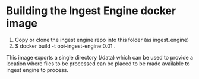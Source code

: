 # Building the Ingest Engine docker image

1. Copy or clone the ingest engine repo into this folder (as ingest_engine)
2. $ docker build -t ooi-ingest-engine:0.01 .

This image exports a single directory (/data) which can be used
to provide a location where files to be processed can be placed to
be made available to ingest engine to process.
